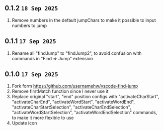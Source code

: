 ## 0.1.2 `18 Sep 2025`

1. Remove numbers in the default jumpChars to make it possible to input numbers to jump

## 0.1.1 `17 Sep 2025`

1. Rename all "findJump" to "findJump2", to avoid confusion with commands in "Find => Jump" extension

## 0.1.0 `17 Sep 2025`

1. Fork form https://github.com/usernamehw/vscode-find-jump
2. Remove firstMatch function since I never use it
3. Replace original "start", "end" position configs with "activateCharStart", "activateCharEnd", "activateWordStart", "activateWordEnd", "activateCharStartSelection", "activateCharEndSelection", "activateWordStartSelection", "activateWordEndSelection" commands, to make it more flexible to use
4. Update icon